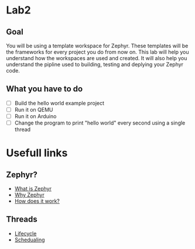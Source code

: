 # Lab2

## Goal
You will be using a template workspace for Zephyr. These templates will be the frameworks for every project you do from now on. This lab will help you understand how the workspaces are used and created. It will also help you understand the pipline used to building, testing and deplying your Zephyr code.

## What you have to do
- [ ] Build the hello world example project
- [ ] Run it on QEMU
- [ ] Run it on Arduino
- [ ] Change the program to print "hello world" every second using a single thread

# Usefull links

## Zephyr?

* [What is Zephyr](https://www.zephyrproject.org/about/what-is-zephyr-project)
* [Why Zephyr](https://www.youtube.com/watch?v=JEpY_ETJ_jE)
* [How does it work?](https://www.youtube.com/watch?v=fpKQKIU2800)

## Threads
* [Lifecycle](https://www.zephyrproject.org/doc/kernel/threads/lifecycle.html)
* [Schedualing](https://www.zephyrproject.org/doc/kernel/threads/scheduling.html)
